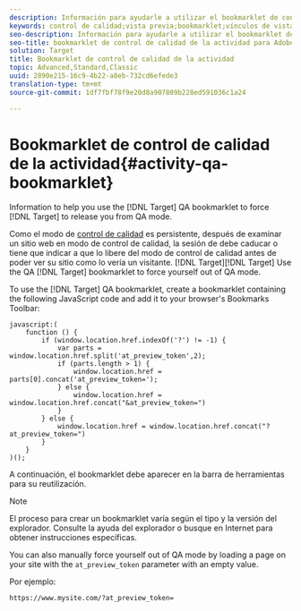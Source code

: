 ```yaml
---
description: Información para ayudarle a utilizar el bookmarklet de control de calidad de Adobe Target para obligar a Target a liberarlo del modo de control de calidad.
keywords: control de calidad;vista previa;bookmarklet;vínculos de vista previa
seo-description: Información para ayudarle a utilizar el bookmarklet de control de calidad de Adobe Target para obligar a Target a liberarlo del modo de control de calidad.
seo-title: bookmarklet de control de calidad de la actividad para Adobe Target
solution: Target
title: Bookmarklet de control de calidad de la actividad
topic: Advanced,Standard,Classic
uuid: 2890e215-16c9-4b22-a8eb-732cd6efede3
translation-type: tm+mt
source-git-commit: 1df7fbf78f9e20d8a907809b228ed591036c1a24

---
```



# Bookmarklet de control de calidad de la actividad{#activity-qa-bookmarklet}

Information to help you use the [!DNL Target] QA bookmarklet to force [!DNL Target] to release you from QA mode.

Como el modo de [control de calidad](../../c-activities/c-activity-qa/activity-qa.md#concept_9329EF33DE7D41CA9815C8115DBC4E40) es persistente, después de examinar un sitio web en modo de control de calidad, la sesión de debe caducar o tiene que indicar a que lo libere del modo de control de calidad antes de poder ver su sitio como lo vería un visitante. [!DNL Target][!DNL Target] Use the QA [!DNL Target] bookmarklet to force yourself out of QA mode.

To use the [!DNL Target] QA bookmarklet, create a bookmarklet containing the following JavaScript code and add it to your browser's Bookmarks Toolbar:

```
javascript:(
    function () {
        if (window.location.href.indexOf('?') != -1) {
            var parts = window.location.href.split('at_preview_token',2);
            if (parts.length > 1) {
                window.location.href = parts[0].concat('at_preview_token=');
            } else {
                window.location.href = window.location.href.concat("&at_preview_token=")
            }
        } else {
            window.location.href = window.location.href.concat("?at_preview_token=")
        }
    }
)();
```

A continuación, el bookmarklet debe aparecer en la barra de herramientas para su reutilización.

>[!NOTE]
>
>El proceso para crear un bookmarklet varía según el tipo y la versión del explorador. Consulte la ayuda del explorador o busque en Internet para obtener instrucciones específicas.

You can also manually force yourself out of QA mode by loading a page on your site with the `at_preview_token` parameter with an empty value.

Por ejemplo:

`https://www.mysite.com/?at_preview_token=`
